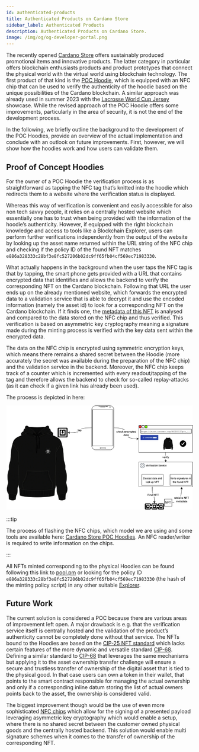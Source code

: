 ```yaml
---
id: authenticated-products
title: Authenticated Products on Cardano Store
sidebar_label: Authenticated Products
description: Authenticated Products on Cardano Store. 
image: /img/og/og-developer-portal.png
---
```


The recently opened [Cardano Store](https://store.cardano.org/) offers sustainably produced promotional items and innovative products. The latter category in particular offers blockchain enthusiasts products and product prototypes that connect the physical world with the virtual world using blockchain technology. The first product of that kind is the [POC Hoodie](https://store.cardano.org/products/hoodie), which is equipped with an NFC chip that can be used to verify the authenticity of the hoodie based on the unique possibilities of the Cardano blockchain. A similar approach was already used in summer 2023 with the [Lacrosse World Cup Jersey](https://cardanofoundation.org/en/news/technical-collaboration-with-epoch-sports-merchadise/) showcase. While the revised approach of the POC Hoodie offers some improvements, particularly in the area of security, it is not the end of the development process.

In the following, we briefly outline the background to the development of the POC Hoodies, provide an overview of the actual implementation and conclude with an outlook on future improvements. First, however, we will show how the hoodies work and how users can validate them.

## Proof of Concept Hoodies

For the owner of a POC Hoodie the verification process is as straightforward as tapping the NFC tag that’s knitted into the hoodie which redirects them to a website where the verification status is displayed.

Whereas this way of verification is convenient and easily accessible for also non tech savvy people, it relies on a centrally hosted website which essentially one has to trust when being provided with the information of the hoodie’s authenticity. However, if equipped with the right blockchain knowledge and access to tools like a Blockchain Explorer, users can perform further verifications independently from the output of the website by looking up the asset name returned within the URL string of the NFC chip and checking if the policy ID of the found NFT matches `e886a328333c28bf3e8fc527206b02dc9ff65fb04cf569ec71983330`.

What actually happens in the background when the user taps the NFC tag is that by tapping, the smart phone gets provided with a URL that contains encrypted data that identifies and allows the backend to verify the corresponding NFT on the Cardano blockchain. Following that URL the user ends up on the already mentioned website, which forwards the encrypted data to a validation service that is able to decrypt it and use the encoded information (namely the asset id) to look for a corresponding NFT on the Cardano blockchain. If it finds one, the [metadata of this NFT](https://adastat.net/tokens/e886a328333c28bf3e8fc527206b02dc9ff65fb04cf569ec71983330484f4f44494532) is analysed and compared to the data stored on the NFC chip and thus verified. This verification is based on asymmetric key cryptography meaning a signature made during the minting process is verified with the key data sent within the encrypted data.

The data on the NFC chip is encrypted using symmetric encryption keys, which means there remains a shared secret between the Hoodie (more accurately the secret was available during the preparation of the NFC chip) and the validation service in the backend. Moreover, the NFC chip keeps track of a counter which is incremented with every readout/tapping of the tag and therefore allows the backend to check for so-called replay-attacks (as it can check if a given link has already been used).

The process is depicted in here:
 
 ![img](../../static/img/native-tokens/nft-merch-store-poc.png)


:::tip

The process of flashing the NFC chips, which model we are using and some tools are available here: [Cardano Store POC Hoodies](https://github.com/cardano-foundation/cardano-store-poc-hoodies). An NFC reader/writer is required to write information on the chips.

:::

All NFTs minted corresponding to the physical Hoodies can be found following this link to [pool.pm](https://pool.pm/policy/e886a328333c28bf3e8fc527206b02dc9ff65fb04cf569ec71983330) or looking for the policy ID `e886a328333c28bf3e8fc527206b02dc9ff65fb04cf569ec71983330` (the hash of the minting policy script) in any other suitable [Explorer](https://developers.cardano.org/showcase?tags=explorer).

## Future Work

The current solution is considered a POC because there are various areas of improvement left open. A major drawback is e.g. that the verification service itself is centrally hosted and the validation of the product’s authenticity cannot be completely done without that service. The NFTs bound to the Hoodies are based on the [CIP-25 NFT standard](https://github.com/cardano-foundation/CIPs/tree/master/CIP-0025) which lacks certain features of the more dynamic and versatile standard [CIP-68](https://github.com/cardano-foundation/CIPs/tree/master/CIP-0068). Defining a similar standard to [CIP-68](https://github.com/cardano-foundation/CIPs/tree/master/CIP-0068) that leverages the same mechanisms but applying it to the asset ownership transfer challenge will ensure a secure and trustless transfer of ownership of the digital asset that is tied to the physical good. In that case users can own a token in their wallet, that points to the smart contract responsible for managing the actual ownership and only if a corresponding inline datum storing the list of actual owners points back to the asset, the ownership is considered valid.

The biggest improvement though would be the use of even more sophisticated [NFC chips](https://www.azuki.com/blog/pbt) which allow for the signing of a presented payload leveraging asymmetric key cryptography which would enable a setup, where there is no shared secret between the customer owned physical goods and the centrally hosted backend. This solution would enable multi signature schemes when it comes to the transfer of ownership of the corresponding NFT.